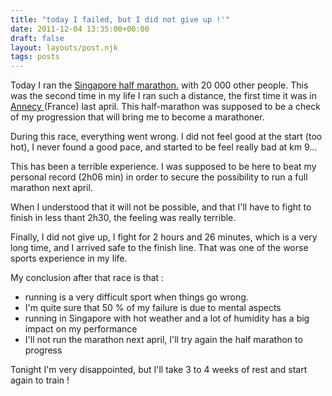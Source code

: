 ```yaml
---
title: "today I failed, but I did not give up !'"
date: 2011-12-04 13:35:00+00:00
draft: false
layout: layouts/post.njk
tags: posts
---
```


Today I ran the [Singapore half marathon.](http://www.marathonsingapore.com/) with 20 000 other people.
This was the second time in my life I ran such a distance, the first time it was in[ Annecy ](http://www.marathondulac-annecy.com/)(France) last april.
This half-marathon was supposed to be a check of my progression that will bring me to become a marathoner.

During this race, everything went wrong. I did not feel good at the start (too hot), I never found a good pace, and started to be feel really bad at km 9...

This has been a terrible experience.
I was supposed to be here to beat my personal record (2h06 min) in order to secure the possibility to run a full marathon next april.

When I understood that it will not be possible, and that I'll have to fight to finish in less thant 2h30, the feeling was really terrible.

Finally, I did not give up, I fight for 2 hours and 26 minutes, which is a very long time, and I arrived safe to the finish line. That was one of the worse sports experience in my life.

My conclusion after that race is that :



  * running is a very difficult sport when things go wrong. 
  * I'm quite sure that 50 % of my failure is due to mental aspects
  * running in Singapore with hot weather and a lot of humidity has a big impact on my performance 
  * I'll not run the marathon next april, I'll try again the half marathon to progress

Tonight I'm very disappointed, but I'll take 3 to 4 weeks of rest and start again to train !
